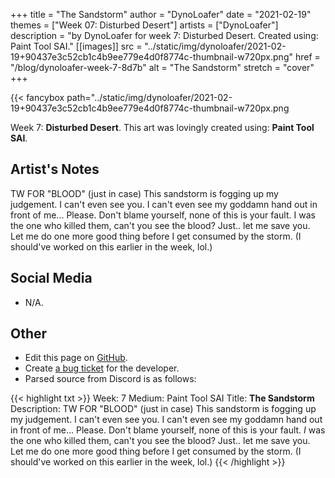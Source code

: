 +++
title =       "The Sandstorm"
author =      "DynoLoafer"
date =        "2021-02-19"
themes =      ["Week 07: Disturbed Desert"]
artists =     ["DynoLoafer"]
description = "by DynoLoafer for week 7: Disturbed Desert. Created using: Paint Tool SAI."
[[images]]
              src = "../static/img/dynoloafer/2021-02-19+90437e3c52cb1c4b9ee779e4d0f8774c-thumbnail-w720px.png"
              href = "/blog/dynoloafer-week-7-8d7b"
              alt = "The Sandstorm"
              stretch = "cover"
+++


{{< fancybox path="../static/img/dynoloafer/2021-02-19+90437e3c52cb1c4b9ee779e4d0f8774c-thumbnail-w720px.png

Week 7: **Disturbed Desert**. This art was lovingly created using: **Paint Tool SAI**.

## Artist's Notes

TW FOR "BLOOD" (just in case)
This sandstorm is fogging up my judgement. I can't even see you. I can't even see my goddamn hand out in front of me... Please. Don't blame yourself, none of this is your fault. I was the one who killed them, can't you see the blood? Just.. let me save you. Let me do one more good thing before I get consumed by the storm.
(I should've worked on this earlier in the week, lol.)

## Social Media

- N/A.

## Other

- Edit this page on [GitHub](https://github.com/teaminkling/web-refresh/edit/main/content/blog/dynoloafer-week-7-8d7b.md).
- Create [a bug ticket](https://github.com/teaminkling/web-refresh/issues/new?assignees=&labels=bug&template=problem-report.md&title=) for the developer.
- Parsed source from Discord is as follows:

{{< highlight txt >}}
Week: 7
Medium: Paint Tool SAI
Title: __The Sandstorm__
Description: TW FOR "BLOOD" (just in case)
This sandstorm is fogging up my judgement. I can't even see you. I can't even see my goddamn hand out in front of me... Please. Don't blame yourself, none of this is your fault. *I* was the one who killed them, can't you see the blood? Just.. let me save you. Let me do one more good thing before I get consumed by the storm.
(I should've worked on this earlier in the week, lol.)
{{< /highlight >}}